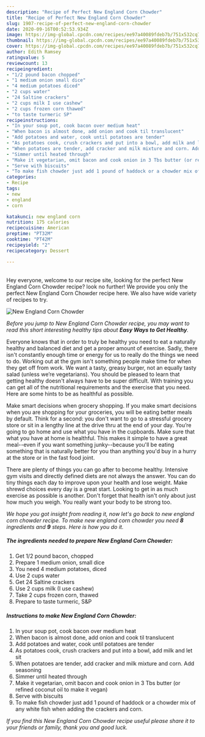 ```yaml
---
description: "Recipe of Perfect New England Corn Chowder"
title: "Recipe of Perfect New England Corn Chowder"
slug: 1907-recipe-of-perfect-new-england-corn-chowder
date: 2020-09-16T00:52:53.934Z
image: https://img-global.cpcdn.com/recipes/ee97a40089fdeb7b/751x532cq70/new-england-corn-chowder-recipe-main-photo.jpg
thumbnail: https://img-global.cpcdn.com/recipes/ee97a40089fdeb7b/751x532cq70/new-england-corn-chowder-recipe-main-photo.jpg
cover: https://img-global.cpcdn.com/recipes/ee97a40089fdeb7b/751x532cq70/new-england-corn-chowder-recipe-main-photo.jpg
author: Edith Ramsey
ratingvalue: 5
reviewcount: 13
recipeingredient:
- "1/2 pound bacon chopped"
- "1 medium onion small dice"
- "4 medium potatoes diced"
- "2 cups water"
- "24 Saltine crackers"
- "2 cups milk I use cashew"
- "2 cups frozen corn thawed"
- "to taste turmeric SP"
recipeinstructions:
- "In your soup pot, cook bacon over medium heat"
- "When bacon is almost done, add onion and cook til translucent"
- "Add potatoes and water, cook until potatoes are tender"
- "As potatoes cook, crush crackers and put into a bowl, add milk and let sit"
- "When potatoes are tender, add cracker and milk mixture and corn. Add seasoning"
- "Simmer until heated through"
- "Make it vegetarian, omit bacon and cook onion in 3 Tbs butter (or refined coconut oil to make it vegan)"
- "Serve with biscuits"
- "To make fish chowder just add 1 pound of haddock or a chowder mix of any white fish when adding the crackers and corn."
categories:
- Recipe
tags:
- new
- england
- corn

katakunci: new england corn 
nutrition: 175 calories
recipecuisine: American
preptime: "PT32M"
cooktime: "PT42M"
recipeyield: "2"
recipecategory: Dessert

---
```

<br>
Hey everyone, welcome to our recipe site, looking for the perfect New England Corn Chowder recipe? look no further! We provide you only the perfect New England Corn Chowder recipe here. We also have wide variety of recipes to try.
<br>


![New England Corn Chowder](https://img-global.cpcdn.com/recipes/ee97a40089fdeb7b/751x532cq70/new-england-corn-chowder-recipe-main-photo.jpg)

<i>Before you jump to New England Corn Chowder recipe, you may want to read this short interesting healthy tips about <strong>Easy Ways to Get Healthy</strong>.</i>

Everyone knows that in order to truly be healthy you need to eat a naturally healthy and balanced diet and get a proper amount of exercise. Sadly, there isn't constantly enough time or energy for us to really do the things we need to do. Working out at the gym isn't something people make time for when they get off from work. We want a tasty, greasy burger, not an equally tasty salad (unless we’re vegetarians). You should be pleased to learn that getting healthy doesn't always have to be super difficult. With training you can get all of the nutritional requirements and the exercise that you need. Here are some hints to be as healthful as possible.

Make smart decisions when grocery shopping. If you make smart decisions when you are shopping for your groceries, you will be eating better meals by default. Think for a second: you don't want to go to a stressful grocery store or sit in a lengthy line at the drive thru at the end of your day. You’re going to go home and use what you have in the cupboards. Make sure that what you have at home is healthful. This makes it simple to have a great meal--even if you want something junky--because you'll be eating something that is naturally better for you than anything you'd buy in a hurry at the store or in the fast food joint.

There are plenty of things you can go after to become healthy. Intensive gym visits and directly defined diets are not always the answer. You can do tiny things each day to improve upon your health and lose weight. Make shrewd choices every day is a great start. Looking to get in as much exercise as possible is another. Don't forget that health isn't only about just how much you weigh. You really want your body to be strong too. 


<i>We hope you got insight from reading it, now let's go back to new england corn chowder recipe. To make new england corn chowder you need <strong>8</strong> ingredients and <strong>9</strong> steps. Here is how you do it.
</i>

##### The ingredients needed to prepare New England Corn Chowder:

1. Get 1/2 pound bacon, chopped
1. Prepare 1 medium onion, small dice
1. You need 4 medium potatoes, diced
1. Use 2 cups water
1. Get 24 Saltine crackers
1. Use 2 cups milk (I use cashew)
1. Take 2 cups frozen corn, thawed
1. Prepare to taste turmeric, S&amp;P


##### Instructions to make New England Corn Chowder:

1. In your soup pot, cook bacon over medium heat
1. When bacon is almost done, add onion and cook til translucent
1. Add potatoes and water, cook until potatoes are tender
1. As potatoes cook, crush crackers and put into a bowl, add milk and let sit
1. When potatoes are tender, add cracker and milk mixture and corn. Add seasoning
1. Simmer until heated through
1. Make it vegetarian, omit bacon and cook onion in 3 Tbs butter (or refined coconut oil to make it vegan)
1. Serve with biscuits
1. To make fish chowder just add 1 pound of haddock or a chowder mix of any white fish when adding the crackers and corn.


<i>If you find this New England Corn Chowder recipe useful please share it to your friends or family, thank you and good luck.</i>
